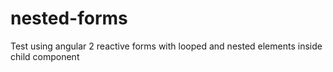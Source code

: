 # nested-forms
Test using angular 2 reactive forms with looped and nested elements inside child component
